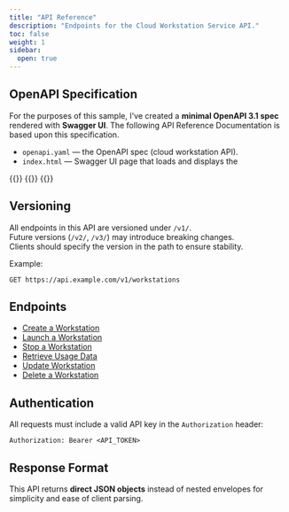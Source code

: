 ```yaml
---
title: "API Reference"
description: "Endpoints for the Cloud Workstation Service API."
toc: false
weight: 1
sidebar:
  open: true
---
```

## OpenAPI Specification

For the purposes of this sample, I've created a **minimal OpenAPI 3.1 spec** rendered with **Swagger UI**. The following API Reference Documentation is based upon this specification.

- `openapi.yaml` — the OpenAPI spec (cloud workstation API).
- `index.html` — Swagger UI page that loads and displays the 

{{<cards>}}
  {{<card link="/api-spec-sample" title="Swagger - OpenAPI spec" icon="document-text">}}
{{</cards>}}

## Versioning

All endpoints in this API are versioned under `/v1/`.  
Future versions (`/v2/`, `/v3/`) may introduce breaking changes.  
Clients should specify the version in the path to ensure stability.

Example:
```properties
GET https://api.example.com/v1/workstations
```
## Endpoints
- [Create a Workstation](#post-create-a-new-workstation)
- [Launch a Workstation](#post-launch-a-workstation)
- [Stop a Workstation](#post-stop-a-workstation)
- [Retrieve Usage Data](#get-retrieve-usage-data)
- [Update Workstation](#patch-update-workstation-configuration)
- [Delete a Workstation](#delete-remove-a-workstation)

## Authentication
All requests must include a valid API key in the `Authorization` header:

```properties
Authorization: Bearer <API_TOKEN>
```
## Response Format

This API returns **direct JSON objects** instead of nested envelopes for simplicity and ease of client parsing.

